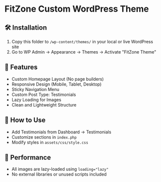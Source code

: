 # FitZone Custom WordPress Theme

## 🛠️ Installation
1. Copy this folder to `/wp-content/themes/` in your local or live WordPress site
2. Go to WP Admin → Appearance → Themes → Activate "FitZone Theme"

## 🎨 Features
- Custom Homepage Layout (No page builders)
- Responsive Design (Mobile, Tablet, Desktop)
- Sticky Navigation Menu
- Custom Post Type: Testimonials
- Lazy Loading for Images
- Clean and Lightweight Structure

## 🧩 How to Use
- Add Testimonials from Dashboard → Testimonials
- Customize sections in `index.php`
- Modify styles in `assets/css/style.css`

## 🚀 Performance
- All images are lazy-loaded using `loading="lazy"`
- No external libraries or unused scripts included
